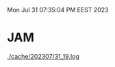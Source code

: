 Mon Jul 31 07:35:04 PM EEST 2023
# JAM
<a href='./cache/202307/31_19.log'>./cache/202307/31_19.log</a>

